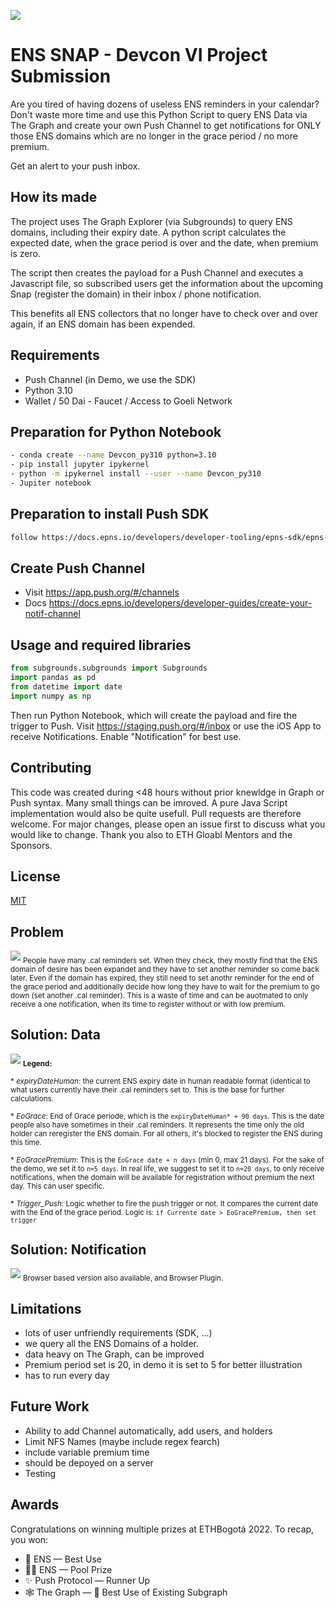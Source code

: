 ![](img/ENS_Snap_Cover.png?raw=true)

# ENS SNAP - Devcon VI Project Submission

Are you tired of having dozens of useless ENS reminders in your calendar? 
Don't waste more time and use this Python Script to query ENS Data via The Graph
and create your own Push Channel to get notifications for ONLY those ENS domains which 
are no longer in the grace period / no more premium.  

Get an alert to your push inbox.

## How its made
The project uses The Graph Explorer (via Subgrounds) to query ENS domains, including their expiry date. A python script calculates the expected date, when the grace period is over and the date, when premium is zero. 

The script then creates the payload for a Push Channel and executes a Javascript file, so subscribed users get the information about the upcoming Snap (register the domain) in their inbox / phone notification.

This benefits all ENS collectors that no longer have to check over and over again, if an ENS domain has been expended.


## Requirements

- Push Channel (in Demo, we use the SDK)
- Python 3.10
- Wallet / 50 Dai - Faucet / Access to Goeli Network


## Preparation for Python Notebook
```bash
- conda create --name Devcon_py310 python=3.10
- pip install jupyter ipykernel
- python -m ipykernel install --user --name Devcon_py310
- Jupiter notebook
```

## Preparation to install Push SDK
```bash
follow https://docs.epns.io/developers/developer-tooling/epns-sdk/epns-sdk-starter-kit
```

## Create Push Channel
* Visit https://app.push.org/#/channels
* Docs https://docs.epns.io/developers/developer-guides/create-your-notif-channel

## Usage and required libraries

```python
from subgrounds.subgrounds import Subgrounds
import pandas as pd
from datetime import date
import numpy as np
```

Then run Python Notebook, which will create the payload and fire the trigger to Push.
Visit https://staging.push.org/#/inbox or use the iOS App to receive Notifications. Enable "Notification" for best use.

## Contributing
This code was created during <48 hours without prior knewldge in Graph or Push syntax. Many small things can be imroved. A pure Java Script implementation would also be quite usefull. Pull requests are therefore welcome. For major changes, please open an issue first to discuss what you would like to change.
Thank you also to ETH Gloabl Mentors and the Sponsors.

## License
[MIT](https://choosealicense.com/licenses/mit/)

## Problem
![](img/Problem.png?raw=true)
<sub>People have many .cal reminders set. When they check, they mostly find that the ENS domain of desire has been expandet and they have to set another reminder so come back later. Even if the domain has expired, they still need to set anothr reminder for the end of the grace period and additionally decide how long they have to wait for the premium to go down (set another .cal reminder). This is a waste of time and can be auotmated to only receive a one notification, when its time to register without or with low premium.</sub>

## Solution: Data
![](img/TableDomains.png?raw=true)
<sub>
**Legend:**
</sub>

<sub> * _expiryDateHuman_: the current ENS expiry date in human readable format (identical to what users currently have their .cal reminders set to. This is the base for further calculations. </sub>

<sub> * _EoGrace_: End of Grace periode, which is the ```expiryDateHuman* + 90 days```. This is the date people also have sometimes in their .cal reminders. It represents the time only the old holder can reregister the ENS domain. For all others, it's blocked to register the ENS during this time. </sub>

<sub> * _EoGracePremium_: This is the ```EoGrace date + n days``` (min 0, max 21 days). For the sake of the demo, we set it to ```n=5 days```. In real life, we suggest to set it to ```n=20 days```, to only receive notifications, when the domain will be available for registration without premium the next day. This can user specific. </sub>

<sub> * _Trigger_Push_: Logic whether to fire the push trigger or not. It compares the current date with the End of the grace period. Logic is: ```if Currente date > EoGracePremium, then set trigger```
</sub>

## Solution: Notification
![](img/Phone.PNG?raw=true)
<sub>Browser based version also available, and Browser Plugin.</sub>

## Limitations
- lots of user unfriendly requirements (SDK, ...)
- we query all the ENS Domains of a holder.
- data heavy on The Graph, can be improved
- Premium period set is 20, in demo it is set to 5 for better illustration
- has to run every day

## Future Work
- Ability to add Channel automatically, add users, and holders
- Limit NFS Names (maybe include regex fearch)
- include variable premium time
- should be depoyed on a server
- Testing


## Awards
Congratulations on winning multiple prizes at ETHBogotá 2022. To recap, you won:
- 🥈 ENS — Best Use
- 🏊‍♂️ ENS — Pool Prize
- ✨ Push Protocol — Runner Up
- 🕸 The Graph — 🥈 Best Use of Existing Subgraph

